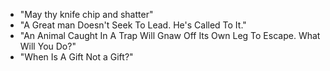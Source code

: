 - "May thy knife chip and shatter"
- "A Great man Doesn't Seek To Lead.  He's Called To It."
- "An Animal Caught In A Trap Will Gnaw Off Its Own Leg To Escape.  What Will You Do?"
- "When Is A Gift Not a Gift?"
